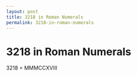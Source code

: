 ```yaml
---
layout: post
title: 3218 in Roman Numerals
permalink: 3218-in-roman-numerals
---
```


# 3218 in Roman Numerals

3218 = MMMCCXVIII
